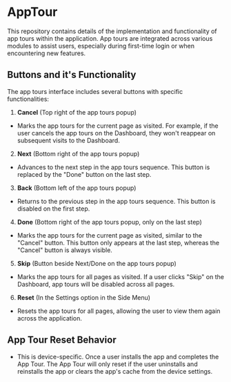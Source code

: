 # AppTour
This repository contains details of the implementation and functionality of app tours within the application. App tours are integrated across various modules to assist users, especially during first-time login or when encountering new features.

## Buttons and it's Functionality
The app tours interface includes several buttons with specific functionalities:
  

1. **Cancel** (Top right of the app tours popup)
- Marks the app tours for the current page as visited. For example, if the user cancels the app tours on the Dashboard, they won't reappear on subsequent visits to the Dashboard.
  

2. **Next** (Bottom right of the app tours popup)
- Advances to the next step in the app tours sequence. This button is replaced by the "Done" button on the last step.
  

3. **Back** (Bottom left of the app tours popup)
- Returns to the previous step in the app tours sequence. This button is disabled on the first step.
  

4. **Done** (Bottom right of the app tours popup, only on the last step)
- Marks the app tours for the current page as visited, similar to the "Cancel" button. This button only appears at the last step, whereas the "Cancel" button is always visible.
  

5. **Skip** (Button beside Next/Done on the app tours popup)
- Marks the app tours for all pages as visited. If a user clicks "Skip" on the Dashboard, app tours will be disabled across all pages.
  

6. **Reset** (In the Settings option in the Side Menu)
- Resets the app tours for all pages, allowing the user to view them again across the application.

## App Tour Reset Behavior
- This is device-specific. Once a user installs the app and completes the App Tour. The App Tour will only reset if the user uninstalls and reinstalls the app or clears the app's cache from the device settings.
